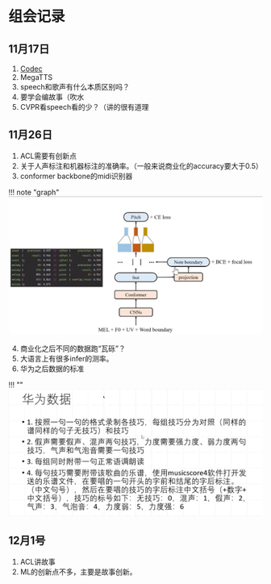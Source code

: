 # 组会记录
## 11月17日
1. [Codec](https://en.wikipedia.org/wiki/Codec)
2. MegaTTS
3. speech和歌声有什么本质区别吗？
4. 要学会编故事（吹水
5. CVPR看speech看的少？（讲的很有道理

## 11月26日
1. ACL需要有创新点
2. 关于人声标注和机器标注的准确率。（一般来说商业化的accuracy要大于0.5）
3. conformer backbone的midi识别器
<!-- prettier-ignore-start -->
!!! note "graph"
    ![](graph/Snipaste_2023-11-26_13-52-24.png)
<!-- prettier-ignore-end -->

4. 商业化之后不同的数据跑“瓦砾”？
5. 大语言上有很多infer的测率。
6. 华为之后数据的标准
<!-- prettier-ignore-start -->
!!!  ""
    ![](graph/Snipaste_2023-11-26_13-56-32.png)
<!-- prettier-ignore-end -->

## 12月1号
1. ACL讲故事
2. ML的创新点不多，主要是故事创新。